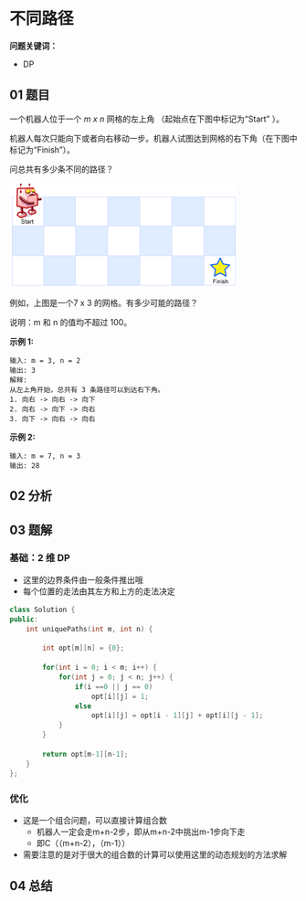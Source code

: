 # 不同路径
**问题关键词：**

- DP

## 01 题目

一个机器人位于一个 *m x n* 网格的左上角 （起始点在下图中标记为“Start” ）。

机器人每次只能向下或者向右移动一步。机器人试图达到网格的右下角（在下图中标记为“Finish”）。

问总共有多少条不同的路径？

![img](不同路径.assets/robot_maze.png)

例如，上图是一个7 x 3 的网格。有多少可能的路径？

说明：m 和 n 的值均不超过 100。

**示例 1:**

```
输入: m = 3, n = 2
输出: 3
解释:
从左上角开始，总共有 3 条路径可以到达右下角。
1. 向右 -> 向右 -> 向下
2. 向右 -> 向下 -> 向右
3. 向下 -> 向右 -> 向右
```

**示例 2:**

```
输入: m = 7, n = 3
输出: 28
```

## 02 分析



## 03 题解

### 基础：2 维 DP

- 这里的边界条件由一般条件推出哦
- 每个位置的走法由其左方和上方的走法决定

```c++
class Solution {
public:
    int uniquePaths(int m, int n) {
        
        int opt[m][n] = {0};
        
        for(int i = 0; i < m; i++) {
            for(int j = 0; j < n; j++) {
                if(i ==0 || j == 0)
                    opt[i][j] = 1;
                else
                    opt[i][j] = opt[i - 1][j] + opt[i][j - 1];
            }
        }
        
        return opt[m-1][n-1];
    }
};
```

### 优化

- 这是一个组合问题，可以直接计算组合数
  - 机器人一定会走m+n-2步，即从m+n-2中挑出m-1步向下走
  - 即C（（m+n-2），（m-1））
- 需要注意的是对于很大的组合数的计算可以使用这里的动态规划的方法求解

## 04 总结


